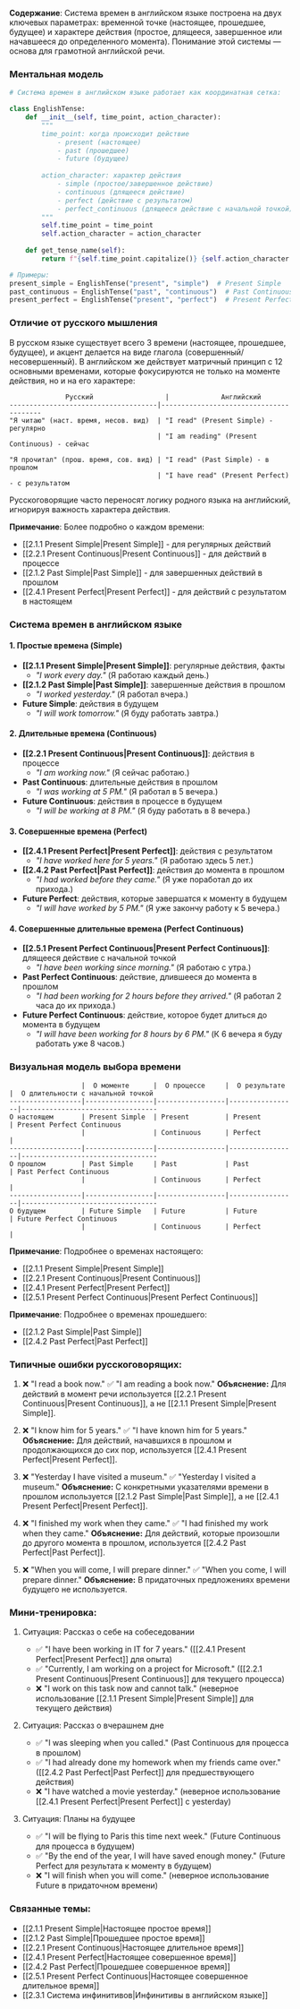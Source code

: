 **Содержание**: Система времен в английском языке построена на двух ключевых параметрах: временной точке (настоящее, прошедшее, будущее) и характере действия (простое, длящееся, завершенное или начавшееся до определенного момента). Понимание этой системы — основа для грамотной английской речи.

### Ментальная модель

```python
# Система времен в английском языке работает как координатная сетка:

class EnglishTense:
    def __init__(self, time_point, action_character):
        """
        time_point: когда происходит действие
            - present (настоящее)
            - past (прошедшее)
            - future (будущее)
        
        action_character: характер действия
            - simple (простое/завершенное действие)
            - continuous (длящееся действие)
            - perfect (действие с результатом)
            - perfect_continuous (длящееся действие с начальной точкой)
        """
        self.time_point = time_point
        self.action_character = action_character
    
    def get_tense_name(self):
        return f"{self.time_point.capitalize()} {self.action_character.capitalize()}"

# Примеры:
present_simple = EnglishTense("present", "simple")  # Present Simple
past_continuous = EnglishTense("past", "continuous")  # Past Continuous
present_perfect = EnglishTense("present", "perfect")  # Present Perfect
```

### Отличие от русского мышления

В русском языке существует всего 3 времени (настоящее, прошедшее, будущее), и акцент делается на виде глагола (совершенный/несовершенный). В английском же действует матричный принцип с 12 основными временами, которые фокусируются не только на моменте действия, но и на его характере:

```
              Русский                  |             Английский
-------------------------------------|----------------------------------------
"Я читаю" (наст. время, несов. вид)  | "I read" (Present Simple) - регулярно
                                     | "I am reading" (Present Continuous) - сейчас
                                     
"Я прочитал" (прош. время, сов. вид) | "I read" (Past Simple) - в прошлом
                                     | "I have read" (Present Perfect) - с результатом
```

Русскоговорящие часто переносят логику родного языка на английский, игнорируя важность характера действия.

**Примечание**: Более подробно о каждом времени:
- [[2.1.1 Present Simple|Present Simple]] - для регулярных действий
- [[2.2.1 Present Continuous|Present Continuous]] - для действий в процессе
- [[2.1.2 Past Simple|Past Simple]] - для завершенных действий в прошлом
- [[2.4.1 Present Perfect|Present Perfect]] - для действий с результатом в настоящем

### Система времен в английском языке

#### 1. Простые времена (Simple)
- **[[2.1.1 Present Simple|Present Simple]]**: регулярные действия, факты
  - _"I work every day."_ (Я работаю каждый день.)
- **[[2.1.2 Past Simple|Past Simple]]**: завершенные действия в прошлом
  - _"I worked yesterday."_ (Я работал вчера.)
- **Future Simple**: действия в будущем
  - _"I will work tomorrow."_ (Я буду работать завтра.)

#### 2. Длительные времена (Continuous)
- **[[2.2.1 Present Continuous|Present Continuous]]**: действия в процессе
  - _"I am working now."_ (Я сейчас работаю.)
- **Past Continuous**: длительные действия в прошлом
  - _"I was working at 5 PM."_ (Я работал в 5 вечера.)
- **Future Continuous**: действия в процессе в будущем
  - _"I will be working at 8 PM."_ (Я буду работать в 8 вечера.)

#### 3. Совершенные времена (Perfect)
- **[[2.4.1 Present Perfect|Present Perfect]]**: действия с результатом
  - _"I have worked here for 5 years."_ (Я работаю здесь 5 лет.)
- **[[2.4.2 Past Perfect|Past Perfect]]**: действия до момента в прошлом
  - _"I had worked before they came."_ (Я уже поработал до их прихода.)
- **Future Perfect**: действия, которые завершатся к моменту в будущем
  - _"I will have worked by 5 PM."_ (Я уже закончу работу к 5 вечера.)

#### 4. Совершенные длительные времена (Perfect Continuous)
- **[[2.5.1 Present Perfect Continuous|Present Perfect Continuous]]**: длящееся действие с начальной точкой
  - _"I have been working since morning."_ (Я работаю с утра.)
- **Past Perfect Continuous**: действие, длившееся до момента в прошлом
  - _"I had been working for 2 hours before they arrived."_ (Я работал 2 часа до их прихода.)
- **Future Perfect Continuous**: действие, которое будет длиться до момента в будущем
  - _"I will have been working for 8 hours by 6 PM."_ (К 6 вечера я буду работать уже 8 часов.)

### Визуальная модель выбора времени

```
                  |  О моменте      |  О процессе     |  О результате   |  О длительности с начальной точкой
------------------|-----------------|-----------------|-----------------|----------------------------------
О настоящем       | Present Simple  | Present         | Present         | Present Perfect Continuous
                  |                 | Continuous      | Perfect         |
------------------|-----------------|-----------------|-----------------|----------------------------------
О прошлом         | Past Simple     | Past            | Past            | Past Perfect Continuous
                  |                 | Continuous      | Perfect         |
------------------|-----------------|-----------------|-----------------|----------------------------------
О будущем         | Future Simple   | Future          | Future          | Future Perfect Continuous
                  |                 | Continuous      | Perfect         |
```

**Примечание**: Подробнее о временах настоящего:
- [[2.1.1 Present Simple|Present Simple]]
- [[2.2.1 Present Continuous|Present Continuous]]
- [[2.4.1 Present Perfect|Present Perfect]]
- [[2.5.1 Present Perfect Continuous|Present Perfect Continuous]]

**Примечание**: Подробнее о временах прошедшего:
- [[2.1.2 Past Simple|Past Simple]]
- [[2.4.2 Past Perfect|Past Perfect]]

### Типичные ошибки русскоговорящих:

1. ❌ "I read a book now."
   ✅ "I am reading a book now."
   **Объяснение:** Для действий в момент речи используется [[2.2.1 Present Continuous|Present Continuous]], а не [[2.1.1 Present Simple|Present Simple]].

2. ❌ "I know him for 5 years."
   ✅ "I have known him for 5 years."
   **Объяснение:** Для действий, начавшихся в прошлом и продолжающихся до сих пор, используется [[2.4.1 Present Perfect|Present Perfect]].

3. ❌ "Yesterday I have visited a museum."
   ✅ "Yesterday I visited a museum."
   **Объяснение:** С конкретными указателями времени в прошлом используется [[2.1.2 Past Simple|Past Simple]], а не [[2.4.1 Present Perfect|Present Perfect]].

4. ❌ "I finished my work when they came."
   ✅ "I had finished my work when they came."
   **Объяснение:** Для действий, которые произошли до другого момента в прошлом, используется [[2.4.2 Past Perfect|Past Perfect]].

5. ❌ "When you will come, I will prepare dinner."
   ✅ "When you come, I will prepare dinner."
   **Объяснение:** В придаточных предложениях времени будущего не используется.

### Мини-тренировка:

1. Ситуация: Рассказ о себе на собеседовании
   - ✅ "I have been working in IT for 7 years." ([[2.4.1 Present Perfect|Present Perfect]] для опыта)
   - ✅ "Currently, I am working on a project for Microsoft." ([[2.2.1 Present Continuous|Present Continuous]] для текущего процесса)
   - ❌ "I work on this task now and cannot talk." (неверное использование [[2.1.1 Present Simple|Present Simple]] для текущего действия)

2. Ситуация: Рассказ о вчерашнем дне
   - ✅ "I was sleeping when you called." (Past Continuous для процесса в прошлом)
   - ✅ "I had already done my homework when my friends came over." ([[2.4.2 Past Perfect|Past Perfect]] для предшествующего действия)
   - ❌ "I have watched a movie yesterday." (неверное использование [[2.4.1 Present Perfect|Present Perfect]] с yesterday)

3. Ситуация: Планы на будущее
   - ✅ "I will be flying to Paris this time next week." (Future Continuous для процесса в будущем)
   - ✅ "By the end of the year, I will have saved enough money." (Future Perfect для результата к моменту в будущем)
   - ❌ "I will finish when you will come." (неверное использование Future в придаточном времени)

### Связанные темы:
- [[2.1.1 Present Simple|Настоящее простое время]]
- [[2.1.2 Past Simple|Прошедшее простое время]]
- [[2.2.1 Present Continuous|Настоящее длительное время]]
- [[2.4.1 Present Perfect|Настоящее совершенное время]]
- [[2.4.2 Past Perfect|Прошедшее совершенное время]]
- [[2.5.1 Present Perfect Continuous|Настоящее совершенное длительное время]]
- [[2.3.1 Система инфинитивов|Инфинитивы в английском языке]]